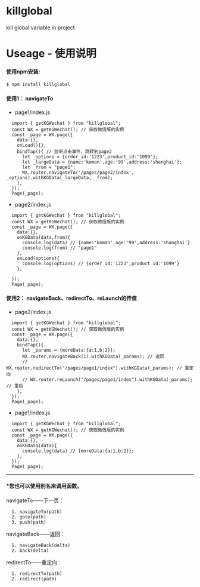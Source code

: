 # killglobal
kill global variable in project 

# Useage - 使用说明
#### 使用npm安装:
``
  $ npm install killglobal
``
#### 使用1： navigateTo

* page1/index.js

```
  import { getKGWechat } from "killglobal";
  const WX = getKGWechat(); // 获取微信版的实例
  const _page = WX.page({
    data:{},
    onLoad(){},
    bindTap(){ // 监听点击事件，跳转到page2
      let _options = {order_id:'1223',product_id:'1099'};
      let _largeData = {name:'koman',age:'99',address:'shanghai'};
      let _from = "page1";
      WX.router.navigateTo('/pages/page2/index', _options).withKGData(_largeData, _from);
    },
  });
  Page(_page);
```
* page2/index.js

```
  import { getKGWechat } from "killglobal";
  const WX = getKGWechat(); // 获取微信版的实例
  const _page = WX.page({
    data:{},
    onKGData(data,from){
      console.log(data) // {name:'koman',age:'99',address:'shanghai'}
      console.log(from) // "page1"
    },
    onLoad(options){
      console.log(options) // {order_id:'1223',product_id:'1099'}
    },

  });
  Page(_page);
```
#### 使用2： navigateBack、redirectTo、reLaunch的传值

* page2/index.js

```
  import { getKGWechat } from "killglobal";
  const WX = getKGWechat(); // 获取微信版的实例
  const _page = WX.page({
    data:{},
    bindTap(){
      let _params = {moreData:{a:1,b:2}};
      WX.router.navigateBack(1).withKGData(_params); // 返回
      // WX.router.redirectTo("/pages/page1/index").withKGData(_params); // 重定向
      // WX.router.reLaunch("/pages/page1/index").withKGData(_params); // 重启
    },
  });
  Page(_page);
```
* page1/index.js

```
  import { getKGWechat } from "killglobal";
  const WX = getKGWechat(); // 获取微信版的实例
  const _page = WX.page({
    data:{},
    onKGData(data){
      console.log(data) // {moreData:{a:1,b:2}};
    },
  });
  Page(_page);
```
---
#### *您也可以使用别名来调用函数。

navigateTo——下一页：

```
  1. navigateTo(path)
  2. goto(path)
  3. push(path)
```
navigateBack——返回：

```
  1. navigateBack(delta)
  2. back(delta)
```
redirectTo——重定向：

```
  1. redirectTo(path)
  2. redirect(path)
```

